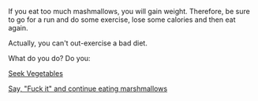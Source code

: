 If you eat too much mashmallows, you will gain weight. 
Therefore, be sure to go for a run and do some exercise, lose some calories and then eat again.

Actually, you can't out-exercise a bad diet.

What do you do? Do you:

[Seek Vegetables](./seek_veg/seek_veg.md)

[Say, "Fuck it" and continue eating marshmallows](./fuck_it/fuck_it.md)
